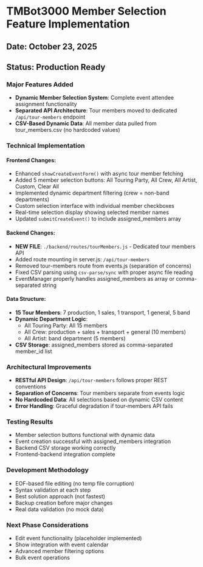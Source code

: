 # TMBot3000 Member Selection Feature Implementation

## Date: October 23, 2025
## Status: Production Ready

### Major Features Added
- **Dynamic Member Selection System**: Complete event attendee assignment functionality
- **Separated API Architecture**: Tour members moved to dedicated `/api/tour-members` endpoint
- **CSV-Based Dynamic Data**: All member data pulled from tour_members.csv (no hardcoded values)

### Technical Implementation
#### Frontend Changes:
- Enhanced `showCreateEventForm()` with async tour member fetching
- Added 5 member selection buttons: All Touring Party, All Crew, All Artist, Custom, Clear All
- Implemented dynamic department filtering (crew = non-band departments)
- Custom selection interface with individual member checkboxes
- Real-time selection display showing selected member names
- Updated `submitCreateEvent()` to include assigned_members array

#### Backend Changes:
- **NEW FILE**: `./backend/routes/tourMembers.js` - Dedicated tour members API
- Added route mounting in server.js: `/api/tour-members`
- Removed tour-members route from events.js (separation of concerns)
- Fixed CSV parsing using `csv-parse/sync` with proper async file reading
- EventManager properly handles assigned_members as array or comma-separated string

#### Data Structure:
- **15 Tour Members**: 7 production, 1 sales, 1 transport, 1 general, 5 band
- **Dynamic Department Logic**: 
  - All Touring Party: All 15 members
  - All Crew: production + sales + transport + general (10 members)
  - All Artist: band department (5 members)
- **CSV Storage**: assigned_members stored as comma-separated member_id list

### Architectural Improvements
- **RESTful API Design**: `/api/tour-members` follows proper REST conventions
- **Separation of Concerns**: Tour members separate from events logic
- **No Hardcoded Data**: All selections based on dynamic CSV content
- **Error Handling**: Graceful degradation if tour-members API fails

### Testing Results
- Member selection buttons functional with dynamic data
- Event creation successful with assigned_members integration
- Backend CSV storage working correctly
- Frontend-backend integration complete

### Development Methodology
- EOF-based file editing (no temp file corruption)
- Syntax validation at each step
- Best solution approach (not fastest)
- Backup creation before major changes
- Real data validation (no mock data)

### Next Phase Considerations
- Edit event functionality (placeholder implemented)
- Show integration with event calendar
- Advanced member filtering options
- Bulk event operations
